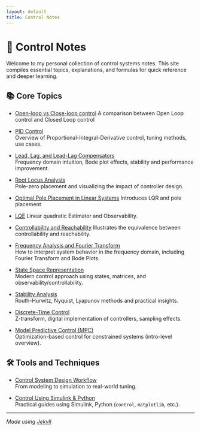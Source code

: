 ```yaml
---
layout: default
title: Control Notes
---
```


# 🧠 Control Notes

Welcome to my personal collection of control systems notes. This site compiles essential topics, explanations, and formulas for quick reference and deeper learning.

## 📚 Core Topics
- [Open-loop vs Close-loop control](./notes/openclose.md)
  A comparison between Open Loop control and Closed Loop control

- [PID Control](./notes/pid.md)  
  Overview of Proportional-Integral-Derivative control, tuning methods, use cases.

- [Lead, Lag, and Lead-Lag Compensators](./notes/compensators.md)  
  Frequency domain intuition, Bode plot effects, stability and performance improvement.

- [Root Locus Analysis](./notes/root-locus.md)  
  Pole-zero placement and visualizing the impact of controller design.

- [Optimal Pole Placement in Linear Systems](./notes/pole_placement.md)
  Introduces LQR and pole placement

- [LQE](./notes/state_estim.md)
  Linear quadratic Estimator and Observability.

- [Controllability and Reachability](./notes/controllability.md)
  Illustrates the equivalence between controllability and reachability.

- [Frequency Analysis and Fourier Transform](./notes/frequency-response.md)  
  How to interpret system behavior in the frequency domain, including Fourier Transform and Bode Plots.

- [State Space Representation](./notes/state-space.md)  
  Modern control approach using states, matrices, and observability/controllability.

- [Stability Analysis](./notes/stability.md)  
  Routh-Hurwitz, Nyquist, Lyapunov methods and practical insights.

- [Discrete-Time Control](./notes/discrete-control.md)  
  Z-transform, digital implementation of controllers, sampling effects.

- [Model Predictive Control (MPC)](./notes/mpc.md)  
  Optimization-based control for constrained systems (intro-level overview).

## 🛠️ Tools and Techniques

- [Control System Design Workflow](./notes/workflow.html)  
  From modeling to simulation to real-world tuning.

- [Control Using Simulink & Python](./notes/tools.html)  
  Practical guides using Simulink, Python (`control`, `matplotlib`, etc.).

---

*Made using [Jekyll](https://jekyllrb.com/)*
